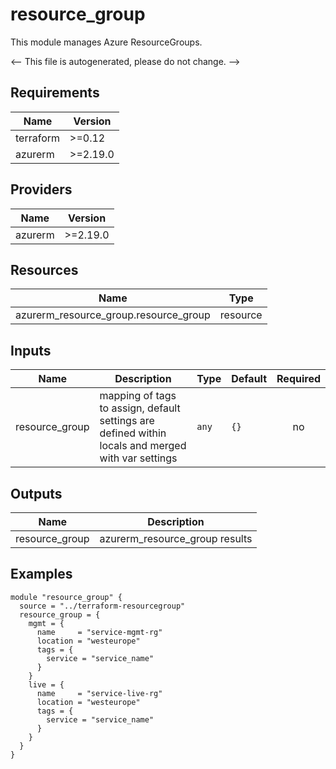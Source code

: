 <!-- BEGIN_TF_DOCS -->
# resource_group

This module manages Azure ResourceGroups.

<-- This file is autogenerated, please do not change. -->

## Requirements

| Name | Version |
|------|---------|
| terraform | >=0.12 |
| azurerm | >=2.19.0 |

## Providers

| Name | Version |
|------|---------|
| azurerm | >=2.19.0 |

## Resources

| Name | Type |
|------|------|
| azurerm_resource_group.resource_group | resource |

## Inputs

| Name | Description | Type | Default | Required |
|------|-------------|------|---------|:--------:|
| resource_group | mapping of tags to assign, default settings are defined within locals and merged with var settings | `any` | `{}` | no |

## Outputs

| Name | Description |
|------|-------------|
| resource_group | azurerm_resource_group results |

## Examples

```hcl
module "resource_group" {
  source = "../terraform-resourcegroup"
  resource_group = {
    mgmt = {
      name     = "service-mgmt-rg"
      location = "westeurope"
      tags = {
        service = "service_name"
      }
    }
    live = {
      name     = "service-live-rg"
      location = "westeurope"
      tags = {
        service = "service_name"
      }
    }
  }
}
```
<!-- END_TF_DOCS -->

